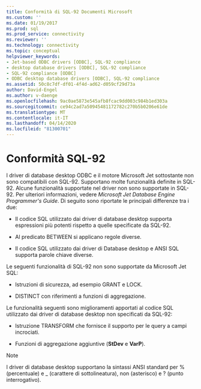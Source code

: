 ```yaml
---
title: Conformità di SQL-92 Documenti Microsoft
ms.custom: ''
ms.date: 01/19/2017
ms.prod: sql
ms.prod_service: connectivity
ms.reviewer: ''
ms.technology: connectivity
ms.topic: conceptual
helpviewer_keywords:
- Jet-based ODBC drivers [ODBC], SQL-92 compliance
- desktop database drivers [ODBC], SQL-92 compliance
- SQL-92 compliance [ODBC]
- ODBC desktop database drivers [ODBC], SQL-92 compliance
ms.assetid: 50c8c7df-df01-4f4d-ad62-d059cf29d73a
author: David-Engel
ms.author: v-daenge
ms.openlocfilehash: 9ac0ae5873e545afb8fcac9dd003c984b1ed303a
ms.sourcegitcommit: ce94c2ad7a50945481172782c270b5b0206e61de
ms.translationtype: MT
ms.contentlocale: it-IT
ms.lasthandoff: 04/14/2020
ms.locfileid: "81300701"
---
```

# <a name="sql-92-compliance"></a>Conformità SQL-92
I driver di database desktop ODBC e il motore Microsoft Jet sottostante non sono compatibili con SQL-92. Supportano molte funzionalità definite in SQL-92. Alcune funzionalità supportate nel driver non sono supportate in SQL-92. Per ulteriori informazioni, vedere *Microsoft Jet Database Engine Programmer's Guide*. Di seguito sono riportate le principali differenze tra i due:  
  
-   Il codice SQL utilizzato dai driver di database desktop supporta espressioni più potenti rispetto a quelle specificate da SQL-92.  
  
-   Al predicato BETWEEN si applicano regole diverse.  
  
-   Il codice SQL utilizzato dai driver di Database desktop e ANSI SQL supporta parole chiave diverse.  
  
 Le seguenti funzionalità di SQL-92 non sono supportate da Microsoft Jet SQL:  
  
-   Istruzioni di sicurezza, ad esempio GRANT e LOCK.  
  
-   DISTINCT con riferimenti a funzioni di aggregazione.  
  
 Le funzionalità seguenti sono miglioramenti apportati al codice SQL utilizzato dai driver di database desktop non specificati da SQL-92:  
  
-   Istruzione TRANSFORM che fornisce il supporto per le query a campi incrociati.  
  
-   Funzioni di aggregazione aggiuntive (**StDev** e **VarP**).  
  
> [!NOTE]  
>  I driver di database desktop supportano la sintassi ANSI standard per % (percentuale) e _ (carattere di sottolineatura), non (asterisco) e ? (punto interrogativo).
